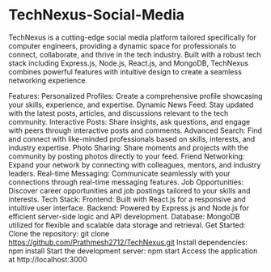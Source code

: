 # TechNexus-Social-Media

TechNexus is a cutting-edge social media platform tailored specifically for computer engineers, providing a dynamic space for professionals to connect, collaborate, and thrive in the tech industry. Built with a robust tech stack including Express.js, Node.js, React.js, and MongoDB, TechNexus combines powerful features with intuitive design to create a seamless networking experience.

Features:
Personalized Profiles: Create a comprehensive profile showcasing your skills, experience, and expertise.
Dynamic News Feed: Stay updated with the latest posts, articles, and discussions relevant to the tech community.
Interactive Posts: Share insights, ask questions, and engage with peers through interactive posts and comments.
Advanced Search: Find and connect with like-minded professionals based on skills, interests, and industry expertise.
Photo Sharing: Share moments and projects with the community by posting photos directly to your feed.
Friend Networking: Expand your network by connecting with colleagues, mentors, and industry leaders.
Real-time Messaging: Communicate seamlessly with your connections through real-time messaging features.
Job Opportunities: Discover career opportunities and job postings tailored to your skills and interests.
Tech Stack:
Frontend: Built with React.js for a responsive and intuitive user interface.
Backend: Powered by Express.js and Node.js for efficient server-side logic and API development.
Database: MongoDB utilized for flexible and scalable data storage and retrieval.
Get Started:
Clone the repository: git clone https://github.com/Prathmesh2712/TechNexus.git
Install dependencies: npm install
Start the development server: npm start
Access the application at http://localhost:3000
